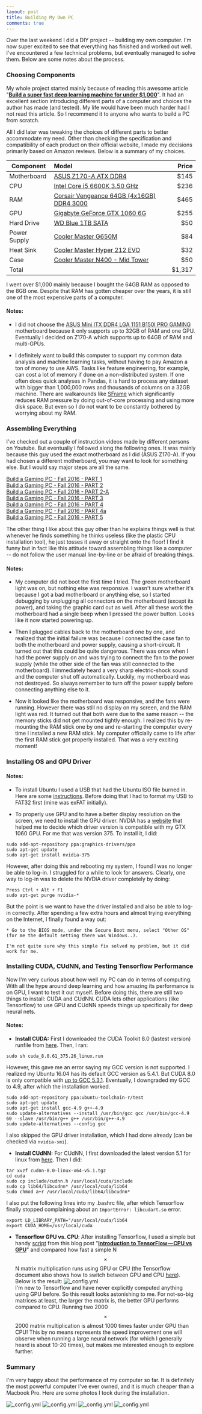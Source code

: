 ```yaml
---
layout: post
title: Building My Own PC
comments: true
---
```


Over the last weekend I did a DIY project -- building my own computer. I'm now super excited to see that everything has finished and worked out well. I've encountered a few technical problems, but eventually managed to solve them. Below are some notes about the process.

### Choosing Components

My whole project started mainly because of reading this awesome article "[**Build a super fast deep learning machine for under $1,000**](https://www.oreilly.com/learning/build-a-super-fast-deep-learning-machine-for-under-1000)". It had an excellent section introducing different parts of a computer and choices the author has made (and tested). My life would have been much harder had I not read this article. So I recommend it to anyone who wants to build a PC from scratch.

All I did later was tweaking the choices of different parts to better accommodate my need. Other than checking the specification and compatibility of each product on their official website, I made my decisions primarily based on Amazon reviews. Below is a summary of my choices.

| Component     | Model |  Price |
| ------------- |:------| ------:|
| Motherboard   |[ASUS Z170-A ATX DDR4](https://www.amazon.com/gp/product/B012NH05UW/ref=oh_aui_detailpage_o02_s01?ie=UTF8&psc=1) | $145 |
| CPU           |[Intel Core i5 6600K 3.50 GHz](https://www.amazon.com/gp/product/B012M8M7TY/ref=oh_aui_detailpage_o02_s01?ie=UTF8&psc=1)  |    $236 |
| RAM           |[Corsair Vengeance 64GB (4x16GB) DDR4 3000](https://www.amazon.com/gp/product/B01HKF3TXM/ref=oh_aui_detailpage_o02_s00?ie=UTF8&psc=1)       |   $465   |
| GPU           |[Gigabyte GeForce GTX 1060 6G](https://www.amazon.com/gp/product/B01JNUO6BG/ref=oh_aui_detailpage_o02_s01?ie=UTF8&psc=1)      |     $255 |
| Hard Drive    |[WD Blue 1TB SATA](https://www.amazon.com/gp/product/B0088PUEPK/ref=oh_aui_detailpage_o02_s01?ie=UTF8&psc=1)  |  $50 |
| Power Supply  |[Cooler Master G650M](https://www.amazon.com/gp/product/B00MAZK6IO/ref=oh_aui_detailpage_o01_s00?ie=UTF8&psc=1)       |    $84 |
| Heat Sink     |[Cooler Master Hyper 212 EVO](https://www.amazon.com/gp/product/B005O65JXI/ref=oh_aui_detailpage_o01_s01?ie=UTF8&psc=1)       |     $32 |
| Case          |[Cooler Master N400 - Mid Tower](https://www.amazon.com/gp/product/B00DKXXBU0/ref=oh_aui_detailpage_o01_s00?ie=UTF8&psc=1)       |     $50 |
| Total         |       |     $1,317 |

I went over $1,000 mainly because I bought the 64GB RAM as opposed to the 8GB one. Despite that RAM has gotten cheaper over the years, it is still one of the most expensive parts of a computer.


#### Notes:
  * I did not choose the [ASUS Mini ITX DDR4 LGA 1151 B150I PRO GAMING](https://www.asus.com/us/Motherboards/B150I-PRO-GAMING-WIFI-AURA/) motherboard because it only supports up to 32GB of RAM and one GPU. Eventually I decided on Z170-A which supports up to 64GB of RAM and multi-GPUs.

  * I definitely want to build this computer to support my common data analysis and machine learning tasks, without having to pay Amazon a ton of money to use AWS. Tasks like feature engineering, for example, can cost a lot of memory if done on a non-distributed system. If one often does quick analyses in Pandas, it is hard to process any dataset with bigger than 1,000,000 rows and thousands of columns on a 32GB machine. There are walkarounds like [SFrame](https://github.com/turi-code/SFrame) which significantly reduces RAM pressure by doing out-of-core processing and using more disk space. But even so I do not want to be constantly bothered by worrying about my RAM.  


### Assembling Everything

I've checked out a couple of instruction videos made by different persons on Youtube. But eventually I followed along the following ones. It was mainly because this guy used the exact motherboard as I did (ASUS Z170-A). If you had chosen a different motherboard, you may want to look for something else. But I would say major steps are all the same.

[Build a Gaming PC - Fall 2016 - PART 1](https://www.youtube.com/watch?v=xke5Kn51vqI)    
[Build a Gaming PC - Fall 2016 - PART 2](https://www.youtube.com/watch?v=jnBG8y0zPBM)  
[Build a Gaming PC - Fall 2016 - PART 2-A](https://www.youtube.com/watch?v=pJGz-grwSlQ)  
[Build a Gaming PC - Fall 2016 - PART 3](https://www.youtube.com/watch?v=pauR2zeGhoA)  
[Build a Gaming PC - Fall 2016 - PART 4](https://www.youtube.com/watch?v=fDzX-usyrZY&t=638s)  
[Build a Gaming PC - Fall 2016 - PART 4a](https://www.youtube.com/watch?v=27z3EJLAbn0&t=103s)  
[Build a Gaming PC - Fall 2016 - PART 5](https://www.youtube.com/watch?v=WSmCFIkjgko)  

The other thing I like about this guy other than he explains things well is that whenever he finds something he thinks useless (like the plastic CPU installation tool), he just tosses it away or straight onto the floor! I find it funny but in fact like this attitude toward assembling things like a computer -- do not follow the user manual line-by-line or be afraid of breaking things.  

#### Notes:  
  * My computer did not boot the first time I tried. The green motherboard light was on, but nothing else was responsive. I wasn't sure whether it's because I got a bad motherboard or anything else, so I started debugging by unplugging all connectors on the motherboard (except its power), and taking the graphic card out as well. After all these work the motherboard had a single beep when I pressed the power button. Looks like it now started powering up.

  * Then I plugged cables back to the motherboard one by one, and realized that the initial failure was because I connected the case fan to both the motherboard and power supply, causing a short-circuit. It turned out that this could be quite dangerous. There was once when I had the power supply on and was trying to connect the fan to the power supply (while the other side of the fan was still connected to the motherboard). I immediately heard a very sharp electric-shock sound and the computer shut off automatically. Luckily, my motherboard was not destroyed. So always remember to turn off the power supply before connecting anything else to it.

  * Now it looked like the motherboard was responsive, and the fans were running. However there was still no display on my screen, and the RAM light was red. It turned out that both were due to the same reason -- the memory sticks did not get mounted tightly enough. I realized this by re-mounting the RAM stick one by one and re-starting the computer every time I installed a new RAM stick. My computer officially came to life after the first RAM stick got properly installed. That was a very exciting moment!  



### Installing OS and GPU Driver

#### Notes:
  * To install Ubuntu I used a USB that had the Ubuntu ISO file burned in. Here are some [instructions](https://www.ubuntu.com/download/desktop/create-a-usb-stick-on-macos). Before doing that I had to format my USB to FAT32 first (mine was exFAT initially).

  * To properly use GPU and to have a better display resolution on the screen, we need to install the GPU driver. NVDIA has a [website](http://www.nvidia.com/Download/index.aspx) that helped me to decide which driver version is compatible with my GTX 1060 GPU. For me that was version 375. To install it, I did:
  ```
  sudo add-apt-repository ppa:graphics-drivers/ppa
  sudo apt-get update
  sudo apt-get install nvidia-375
  ```
  However, after doing this and rebooting my system, I found I was no longer be able to log-in. I struggled for a while to look for answers. Clearly, one way to log-in was to delete the NVDIA driver completely by doing:
  ```
  Press Ctrl + Alt + F1
  sudo apt-get purge nvidia-*
  ```
  But the point is we want to have the driver installed and also be able to log-in correctly. After spending a few extra hours and almost trying everything on the Internet, I finally found a way out:

    * Go to the BIOS mode, under the Secure Boot menu, select "Other OS" (for me the default setting there was Windows..).

    I'm not quite sure why this simple fix solved my problem, but it did work for me.

### Installing CUDA, CUdNN, and Testing Tensorflow Performance

Now I'm very curious about how well my PC can do in terms of computing. With all the hype around deep learning and how amazing its performance is on GPU, I want to test it out myself. Before doing this, there are still two things to install: CUDA and CUdNN. CUDA lets other applications (like Tensorflow) to use GPU and CUdNN speeds things up specifically for deep neural nets.

#### Notes:
  * **Install CUDA:** First I downloaded the CUDA Toolkit 8.0 (lastest version) runfile from [here](https://developer.nvidia.com/cuda-downloads). Then, I ran:
  ```
  sudo sh cuda_8.0.61_375.26_linux.run
  ```
  However, this gave me an error saying my GCC version is not supported. I realized my Ubuntu 16.04 has its default GCC version as 5.4.1. But CUDA 8.0 is only compatible with [up to GCC 5.3.1](http://docs.nvidia.com/cuda/cuda-installation-guide-linux/#axzz4aU1UITRt). Eventually, I downgraded my GCC to 4.9, after which the installation worked.
  ```
  sudo add-apt-repository ppa:ubuntu-toolchain-r/test
  sudo apt-get update
  sudo apt-get install gcc-4.9 g++-4.9
  sudo update-alternatives --install /usr/bin/gcc gcc /usr/bin/gcc-4.9 60 --slave /usr/bin/g++ g++ /usr/bin/g++-4.9  
  sudo update-alternatives --config gcc
  ```
  I also skipped the GPU driver installation, which I had done already (can be checked via `nvidia-smi`).

  * **Install CUdNN:** For CUdNN, I first downloaded the latest version 5.1 for linux from [here](https://developer.nvidia.com/cudnn). Then I did:
  ```
  tar xvzf cudnn-8.0-linux-x64-v5.1.tgz
  cd cuda
  sudo cp include/cudnn.h /usr/local/cuda/include
  sudo cp lib64/libcudnn* /usr/local/cuda/lib64
  sudo chmod a+r /usr/local/cuda/lib64/libcudnn*
  ```
  I also put the following lines into my .bashrc file, after which Tensorflow finally stopped complaining about an `ImportError: libcudart.so` error.
  ```
  export LD_LIBRARY_PATH="/usr/local/cuda/lib64
  export CUDA_HOME=/usr/local/cuda
  ```

  * **Tensorflow GPU vs. CPU**: After installing Tensorflow, I used a simple but handy [script](https://gist.github.com/3h4/f6e9cabbead201056c4705c2590d3d21#file-0-matrix-py) from this blog post "[**Introduction to TensorFlow — CPU vs GPU**](https://medium.com/@erikhallstrm/hello-world-tensorflow-649b15aed18c#.ipfyuf5a2)" and compared how fast a simple N$$\times$$N matrix multiplication runs using GPU or CPU (the Tensorflow document also shows how to switch between GPU and CPU [here](https://www.tensorflow.org/tutorials/using_gpu)). Below is the result:
  ![_config.yml](/images/2017-03-01-build_a_pc/results.png)  
  I'm new to Tensorflow and have never explicitly computed anything using GPU before. So this result looks astonishing to me. For not-so-big matrices at least, the larger the matrix is, the better GPU performs compared to CPU. Running two 2000$$\times$$2000 matrix multiplication is almost 1000 times faster under GPU than CPU! This by no means represents the speed improvement one will observe when running a large neural network (for which I generally heard is about 10-20 times), but makes me interested enough to explore further.


### Summary

I'm very happy about the performance of my computer so far. It is definitely the most powerful computer I've ever owned, and it is much cheaper than a Macbook Pro. Here are some photos I took during the installation.

![_config.yml](/images/2017-03-01-build_a_pc/IMG_0730.jpg)
![_config.yml](/images/2017-03-01-build_a_pc/IMG_0737.jpg)
![_config.yml](/images/2017-03-01-build_a_pc/IMG_0740.jpg)
![_config.yml](/images/2017-03-01-build_a_pc/IMG_0741.jpg)
